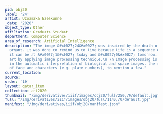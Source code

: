 ```yaml
---
pid: obj20
label: '24'
artist: Uzoamaka Ezeakunne
_date: '2020'
object_type: Other
affiliation: Graduate Student
department: Computer Science
area_of_research: Artificial Intelligence
description: "The image &#x0027;24&#x0027; was inspired by the death of a Star - Kobe
  Bryant. It was done to remind us to live because life is a sequence of 0s and 1s;
  it can be at &#x0027;1&#x0027; today and &#x0027;0&#x0027; tomorrow. I created this
  art by applying image processing technique.\n \n Image processing is significant
  in the automatic interpretation of biological and space images, the recognition
  of face and characters (e.g. plate numbers), to mention a few."
current_location: 
source: 
order: '19'
layout: qatar_item
collection: art2020
thumbnail: "/img/derivatives/iiif/images/obj20/full/250,/0/default.jpg"
full: "/img/derivatives/iiif/images/obj20/full/1140,/0/default.jpg"
manifest: "/img/derivatives/iiif/obj20/manifest.json"
---
```

